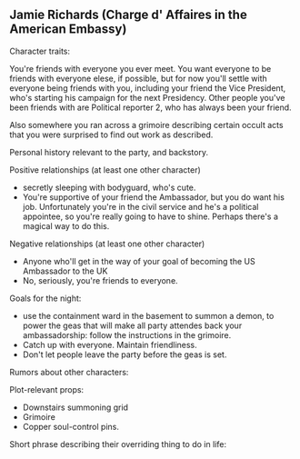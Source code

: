 ## Jamie Richards (Charge d' Affaires in the American Embassy)

Character traits:

You're friends with everyone you ever meet. You want everyone to be friends with everyone elese, if possible, but for now you'll settle with everyone being friends with you, including your friend the Vice President, who's starting his campaign for the next Presidency. Other people you've been friends with are Political reporter 2, who has always been your friend.

Also somewhere you ran across a grimoire describing certain occult acts that you were surprised to find out work as described. 

Personal history relevant to the party, and backstory.

Positive relationships (at least one other character)

- secretly sleeping with bodyguard, who's cute.
- You're supportive of your friend the Ambassador, but you do want his job. Unfortunately you're in the civil service and he's a political appointee, so you're really going to have to shine. Perhaps there's a magical way to do this.

Negative relationships (at least one other character)

- Anyone who'll get in the way of your goal of becoming the US Ambassador to the UK
- No, seriously, you're friends to everyone.

Goals for the night:

- use the containment ward in the basement to summon a demon, to power the geas that will make all party attendes back your ambassadorship: follow the instructions in the grimoire.
- Catch up with everyone. Maintain friendliness.
- Don't let people leave the party before the geas is set.

Rumors about other characters:

Plot-relevant props:

- Downstairs summoning grid
- Grimoire
- Copper soul-control pins.

Short phrase describing their overriding thing to do in life:
